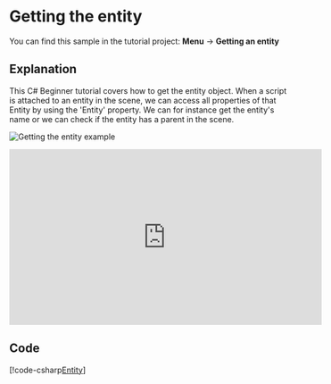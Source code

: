 # Getting the entity 
You can find this sample in the tutorial project: **Menu** -> **Getting an entity** 

## Explanation
This C# Beginner tutorial covers how to get the entity object. When a script is attached to an entity in the scene, we can access all properties of that Entity by using the 'Entity' property. We can for instance get the entity's name or we can check if the entity has a parent in the scene.

![Getting the entity example](media/getting-the-entity.png)

<iframe width="560" height="315" src="https://www.youtube.com/embed/DUmZujopcY8" frameborder="0" allow="accelerometer; autoplay; encrypted-media; gyroscope; picture-in-picture" allowfullscreen></iframe>

## Code
[!code-csharp[Entity](..\..\..\..\stride\samples\Tutorials\CSharpBeginner\CSharpBeginner\CSharpBeginner.Game\Code\GettingTheEntityDemo.cs)]
